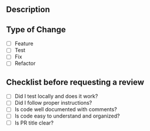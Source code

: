 ## Description
<!-- Describe what this pull request changes -->

## Type of Change
- [ ] Feature
- [ ] Test
- [ ] Fix
- [ ] Refactor

## Checklist before requesting a review
- [ ] Did I test locally and does it work?
- [ ] Did I follow proper instructions?
- [ ] Is code well documented with comments?
- [ ] Is code easy to understand and organized?
- [ ] Is PR title clear?
